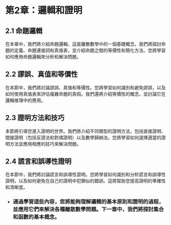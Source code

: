 第2章：邏輯和證明
=============== 
## 2.1 命題邏輯
在本章中，我們將介紹命題邏輯，這是離散數學中的一個基礎概念。我們將探討命題的定義、命題連接詞和真值表，並介紹命題之間的等價性和簡化方法。您將學習如何應用命題邏輯來分析和解決問題。

## 2.2 謬誤、真值和等價性
在本節中，我們將討論謬誤、真值和等價性。您將學習如何識別和避免謬誤，以及如何使用真值表來評估複雜命題的真假。我們還將介紹等價性的概念，並討論它在邏輯推理中的應用。

## 2.3 證明方法和技巧
本節將引導您進入證明的世界。我們將介紹不同類型的證明方法，包括直接證明、間接證明（包括反證法和對偶證明）以及數學歸納法。您將學習如何選擇適當的證明方法並應用相應的技巧來解決問題。

## 2.4 謊言和誤導性證明
在本節中，我們將討論謊言和誤導性證明。您將學習如何識別和分析謊言和誤導性證明，以及如何避免在自己的證明中犯類似的錯誤。這將幫助您提高證明的準確性和清晰度。

* ### 通過學習這些內容，您將能夠理解邏輯的基本原則和證明的過程，並應用它們來解決各種離散數學問題。下一章中，我們將探討集合和函數的基本概念。
